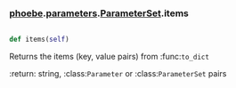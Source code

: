 ### [phoebe](phoebe.md).[parameters](phoebe.parameters.md).[ParameterSet](phoebe.parameters.ParameterSet.md).items

```py

def items(self)

```



Returns the items (key, value pairs) from :func:`to_dict`

:return: string, :class:`Parameter` or :class:`ParameterSet` pairs

